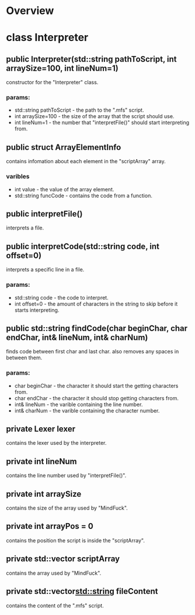 # Overview

# class Interpreter

## public Interpreter(std::string pathToScript, int arraySize=100, int lineNum=1)
constructor for the "Interpreter" class.<br>

### params:
* std::string pathToScript - the path to the ".mfs" script.<br>
* int arraySize=100 - the size of the array that the script should use.<br>
* int lineNum=1 - the number that "interpretFile()" should start interpreting from.<br>

## public struct ArrayElementInfo
contains infomation about each element in the "scriptArray" array.<br>

### varibles
* int value - the value of the array element.<br>
* std::string funcCode - contains the code from a function.<br>

## public interpretFile()
interprets a file.<br>

## public interpretCode(std::string code, int offset=0)
interprets a specific line in a file.<br>

### params:
* std::string code - the code to interpret.<br>
* int offset=0 - the amount of characters in the string to skip before it starts interpreting.<br>

## public std::string findCode(char beginChar, char endChar, int& lineNum, int& charNum)
finds code between first char and last char. also removes any spaces in between them.<br>

### params:
* char beginChar - the character it should start the getting characters from.<br>
* char endChar - the character it should stop getting characters from.<br>
* int& lineNum - the varible containing the line number.<br>
* int& charNum - the varible containing the character number.<br>

## private Lexer lexer
contains the lexer used by the interpreter.<br>

## private int lineNum
contains the line number used by "interpretFile()".<br>

## private int arraySize
contains the size of the array used by "MindFuck".<br>

## private int arrayPos = 0
contains the position the script is inside the "scriptArray".<br>

## private std::vector<int> scriptArray
contains the array used by "MindFuck".<br>

## private std::vector<std::string> fileContent
contains the content of the ".mfs" script.<br>
